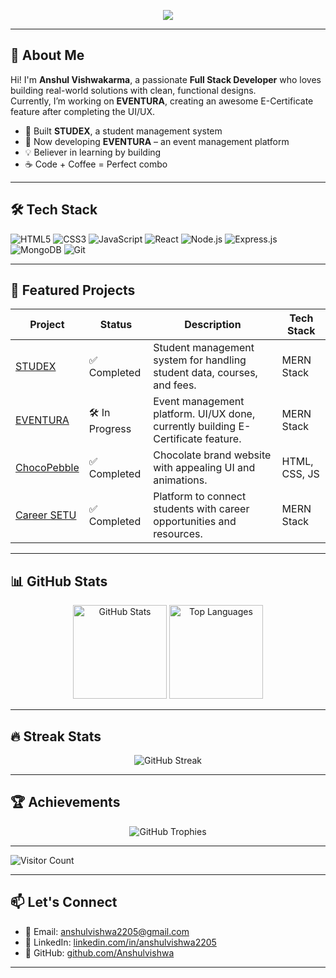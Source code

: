 <!-- Profile Typing Animation -->
<p align="center">
  <img src="https://readme-typing-svg.herokuapp.com?size=30&color=36BCF7&center=true&vCenter=true&width=800&lines=Hey+There!+I'm+Anshul+Vishwakarma;Full+Stack+Developer;MERN+Stack+Enthusiast;Tech+Explorer;Always+Learning+New+Things" />
</p>

---

<!-- Introduction -->
## 👋 About Me
Hi! I'm **Anshul Vishwakarma**, a passionate **Full Stack Developer** who loves building real-world solutions with clean, functional designs.  
Currently, I’m working on **EVENTURA**, creating an awesome E-Certificate feature after completing the UI/UX.  

- 🚀 Built **STUDEX**, a student management system  
- 🎯 Now developing **EVENTURA** – an event management platform  
- 💡 Believer in learning by building  
- ☕ Code + Coffee = Perfect combo  

---

<!-- Badges -->
## 🛠 Tech Stack
![HTML5](https://img.shields.io/badge/HTML5-E34F26?style=for-the-badge&logo=html5&logoColor=white)
![CSS3](https://img.shields.io/badge/CSS3-1572B6?style=for-the-badge&logo=css3&logoColor=white)
![JavaScript](https://img.shields.io/badge/JavaScript-F7DF1E?style=for-the-badge&logo=javascript&logoColor=black)
![React](https://img.shields.io/badge/React-20232A?style=for-the-badge&logo=react&logoColor=61DAFB)
![Node.js](https://img.shields.io/badge/Node.js-43853D?style=for-the-badge&logo=node.js&logoColor=white)
![Express.js](https://img.shields.io/badge/Express.js-404D59?style=for-the-badge)
![MongoDB](https://img.shields.io/badge/MongoDB-4EA94B?style=for-the-badge&logo=mongodb&logoColor=white)
![Git](https://img.shields.io/badge/Git-F05033?style=for-the-badge&logo=git&logoColor=white)

---

<!-- Projects -->
## 🚀 Featured Projects
| Project | Status | Description | Tech Stack |
|---------|--------|-------------|------------|
| [STUDEX](https://github.com/Anshulvishwa/STUDEX) | ✅ Completed | Student management system for handling student data, courses, and fees. | MERN Stack |
| [EVENTURA](https://github.com/Anshulvishwa/EVENTURA) | 🛠 In Progress | Event management platform. UI/UX done, currently building E-Certificate feature. | MERN Stack |
| [ChocoPebble](https://github.com/Anshulvishwa/ChocoPebble) | ✅ Completed | Chocolate brand website with appealing UI and animations. | HTML, CSS, JS |
| [Career SETU](https://github.com/Anshulvishwa/Career-SETU) | ✅ Completed | Platform to connect students with career opportunities and resources. | MERN Stack |

---

<!-- Stats -->
## 📊 GitHub Stats
<p align="center">
  <img src="https://github-readme-stats.vercel.app/api?username=Anshulvishwa&show_icons=true&theme=tokyonight" alt="GitHub Stats" height="150"/>
  <img src="https://github-readme-stats.vercel.app/api/top-langs/?username=Anshulvishwa&layout=compact&theme=tokyonight" alt="Top Languages" height="150"/>
</p>

---

<!-- Streak -->
## 🔥 Streak Stats
<p align="center">
  <img src="https://streak-stats.demolab.com?user=Anshulvishwa&theme=tokyonight" alt="GitHub Streak"/>
</p>

---

<!-- Trophies -->
## 🏆 Achievements
<p align="center">
  <img src="https://github-profile-trophy.vercel.app/?username=Anshulvishwa&theme=tokyonight&no-frame=true&row=1&column=6" alt="GitHub Trophies"/>
</p>

---

<!-- Visitors -->
![Visitor Count](https://komarev.com/ghpvc/?username=Anshulvishwa&color=blue)

---

<!-- Contact -->
## 📫 Let's Connect
- 📧 Email: [anshulvishwa2205@gmail.com](mailto:anshulvishwa2205@gmail.com)  
- 💼 LinkedIn: [linkedin.com/in/anshulvishwa2205](https://www.linkedin.com/in/anshulvishwa2205)  
- 🐙 GitHub: [github.com/Anshulvishwa](https://github.com/Anshulvishwa)

---
